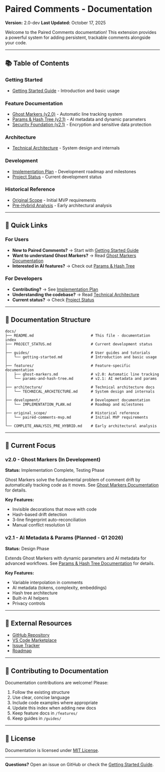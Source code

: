 # Paired Comments - Documentation

**Version:** 2.0-dev
**Last Updated:** October 17, 2025

Welcome to the Paired Comments documentation! This extension provides a powerful system for adding persistent, trackable comments alongside your code.

---

## 📚 Table of Contents

### Getting Started
- [Getting Started Guide](guides/getting-started.md) - Introduction and basic usage

### Feature Documentation
- [Ghost Markers (v2.0)](features/ghost-markers.md) - Automatic line tracking system
- [Params & Hash Tree (v2.1)](features/params-and-hash-tree.md) - AI metadata and dynamic parameters
- [Security Foundation (v2.1)](features/security-foundation.md) - Encryption and sensitive data protection

### Architecture
- [Technical Architecture](architecture/TECHNICAL_ARCHITECTURE.md) - System design and internals

### Development
- [Implementation Plan](development/IMPLEMENTATION_PLAN.md) - Development roadmap and milestones
- [Project Status](PROJECT_STATUS.md) - Current development status

### Historical Reference
- [Original Scope](original_scope/paired-comments-mvp.md) - Initial MVP requirements
- [Pre-Hybrid Analysis](COMPLETE_ANALYSIS_PRE_HYBRID.md) - Early architectural analysis

---

## 🚀 Quick Links

### For Users
- **New to Paired Comments?** → Start with [Getting Started Guide](guides/getting-started.md)
- **Want to understand Ghost Markers?** → Read [Ghost Markers Documentation](features/ghost-markers.md)
- **Interested in AI features?** → Check out [Params & Hash Tree](features/params-and-hash-tree.md)

### For Developers
- **Contributing?** → See [Implementation Plan](development/IMPLEMENTATION_PLAN.md)
- **Understanding the codebase?** → Read [Technical Architecture](architecture/TECHNICAL_ARCHITECTURE.md)
- **Current status?** → Check [Project Status](PROJECT_STATUS.md)

---

## 📖 Documentation Structure

```
docs/
├── README.md                          # This file - documentation index
├── PROJECT_STATUS.md                  # Current development status
│
├── guides/                            # User guides and tutorials
│   └── getting-started.md             # Introduction and basic usage
│
├── features/                          # Feature-specific documentation
│   ├── ghost-markers.md               # v2.0: Automatic line tracking
│   └── params-and-hash-tree.md        # v2.1: AI metadata and params
│
├── architecture/                      # Technical architecture docs
│   └── TECHNICAL_ARCHITECTURE.md      # System design and internals
│
├── development/                       # Development documentation
│   └── IMPLEMENTATION_PLAN.md         # Roadmap and milestones
│
├── original_scope/                    # Historical reference
│   └── paired-comments-mvp.md         # Initial MVP requirements
│
└── COMPLETE_ANALYSIS_PRE_HYBRID.md    # Early architectural analysis
```

---

## 🎯 Current Focus

### v2.0 - Ghost Markers (In Development)
**Status:** Implementation Complete, Testing Phase

Ghost Markers solve the fundamental problem of comment drift by automatically tracking code as it moves. See [Ghost Markers Documentation](features/ghost-markers.md) for details.

**Key Features:**
- Invisible decorations that move with code
- Hash-based drift detection
- 3-line fingerprint auto-reconciliation
- Manual conflict resolution UI

### v2.1 - AI Metadata & Params (Planned - Q1 2026)
**Status:** Design Phase

Extends Ghost Markers with dynamic parameters and AI metadata for advanced workflows. See [Params & Hash Tree Documentation](features/params-and-hash-tree.md) for details.

**Key Features:**
- Variable interpolation in comments
- AI metadata (tokens, complexity, embeddings)
- Hash tree architecture
- Built-in AI helpers
- Privacy controls

---

## 🔗 External Resources

- [GitHub Repository](https://github.com/yourusername/paired-comments)
- [VS Code Marketplace](https://marketplace.visualstudio.com/items?itemName=yourusername.paired-comments)
- [Issue Tracker](https://github.com/yourusername/paired-comments/issues)
- [Roadmap](../ROADMAP.md)

---

## 📝 Contributing to Documentation

Documentation contributions are welcome! Please:

1. Follow the existing structure
2. Use clear, concise language
3. Include code examples where appropriate
4. Update this index when adding new docs
5. Keep feature docs in `/features/`
6. Keep guides in `/guides/`

---

## 📄 License

Documentation is licensed under [MIT License](../LICENSE).

---

**Questions?** Open an issue on GitHub or check the [Getting Started Guide](guides/getting-started.md).

